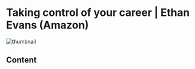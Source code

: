 # Taking control of your career | Ethan Evans (Amazon)
![thumbnail](https://i.ytimg.com/vi/GB0P0_nFPTA/maxresdefault.jpg)

<!--- My thoughts -->

## Content


